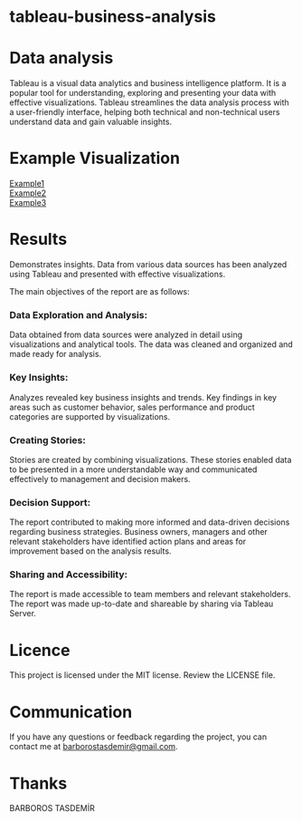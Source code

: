 # tableau-business-analysis


# Data analysis

Tableau is a visual data analytics and business intelligence platform. It is a popular tool for understanding, exploring and presenting your data with effective visualizations. Tableau streamlines the data analysis process with a user-friendly interface, helping both technical and non-technical users understand data and gain valuable insights.

# Example Visualization

[Example1](https://drive.google.com/file/d/1wuEPnwgHVZhSbw4_hF_bAFE1p7HL7cYW/view?usp=sharing) <br/>
[Example2](https://drive.google.com/file/d/1r3UxIt0Z9U0SQmlXZantZXau9o-g3Vj1/view?usp=sharing) <br/>
[Example3](https://drive.google.com/file/d/1cvTF8DeSxZVXgjNT-XfqNr_2pEGE9k0-/view?usp=sharing) <br/>

# Results
Demonstrates insights. Data from various data sources has been analyzed using Tableau and presented with effective visualizations.

The main objectives of the report are as follows:

### Data Exploration and Analysis: 
Data obtained from data sources were analyzed in detail using visualizations and analytical tools. The data was cleaned and organized and made ready for analysis.

### Key Insights: 
Analyzes revealed key business insights and trends. Key findings in key areas such as customer behavior, sales performance and product categories are supported by visualizations.

### Creating Stories: 
Stories are created by combining visualizations. These stories enabled data to be presented in a more understandable way and communicated effectively to management and decision makers.

### Decision Support: 
The report contributed to making more informed and data-driven decisions regarding business strategies. Business owners, managers and other relevant stakeholders have identified action plans and areas for improvement based on the analysis results.

### Sharing and Accessibility: 
The report is made accessible to team members and relevant stakeholders. The report was made up-to-date and shareable by sharing via Tableau Server.

# Licence
This project is licensed under the MIT license. Review the LICENSE file.

# Communication
If you have any questions or feedback regarding the project, you can contact me at barborostasdemir@gmail.com.

# Thanks
BARBOROS TASDEMİR
